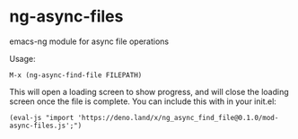 # ng-async-files
emacs-ng module for async file operations 

Usage:

`M-x (ng-async-find-file FILEPATH)` 

This will open a loading screen to show progress, and will close the loading screen once the file is complete. You can include this with in your init.el:

`(eval-js "import 'https://deno.land/x/ng_async_find_file@0.1.0/mod-async-files.js';")`
